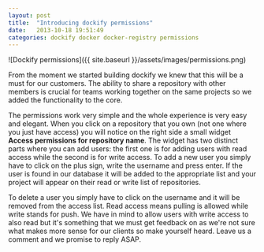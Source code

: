 ```yaml
---
layout: post
title:  "Introducing dockify permissions"
date:   2013-10-18 19:51:49
categories: dockify docker docker-registry permissions
---
```


![Dockify permissions]({{ site.baseurl }}/assets/images/permissions.png)

From the moment we started building dockify we knew that this will be a must for our customers. The ability to share a repository with other members is crucial for teams working together on the same projects so we added the functionality to the core.

The permissions work very simple and the whole experience is very easy and elegant. When you click on a repository that you own (not one where you just have access) you will notice on the right side a small widget **Access permissions for repository name**. The widget has two distinct parts where you can add users: the first one is for adding users with read access while the second is for write access. To add a new user you simply have to click on the plus sign, write the username and press enter. If the user is found in our database it will be added to the appropriate list and your project will appear on their read or write list of repositories.

To delete a user you simply have to click on the username and it will be removed from the access list. Read access means pulling is allowed while write stands for push. We have in mind to allow users with write access to also read but it's something that we must get feedback on as we're not sure what makes more sense for our clients so make yourself heard. Leave us a comment and we promise to reply ASAP.